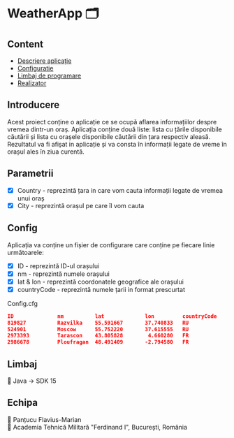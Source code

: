 # WeatherApp :card_index_dividers:

## Content
- [Descriere aplicație](#Introducere)
- [Configuratie](#Config)
- [Limbaj de programare](#Limbaj)
- [Realizator](#Realizator)


## Introducere
Acest proiect conține o aplicație ce se ocupă aflarea informațiilor despre vremea dintr-un oraș. Aplicația conține două liste: lista cu țările disponibile căutării și lista cu orașele disponibile căutării din țara respectiv aleasă. Rezultatul va fi afișat in aplicație și va consta în informații legate de vreme în orașul ales în ziua curentă.


## Parametrii
- [x] Country - reprezintă țara in care vom cauta informații legate de vremea unui oraș
- [x] City - reprezintă orașul pe care îl vom cauta

## Config
Aplicația va conține un fișier de configurare care conține pe fiecare linie următoarele:
- [x] ID - reprezintă ID-ul orașului
- [x] nm - reprezintă numele orașului 
- [x] lat & lon - reprezintă coordonatele geografice ale orașului
- [x] countryCode - reprezintă numele țarii in format prescurtat

Config.cfg

```json
ID              nm			lat             lon         countryCode
819827          Razvilka    55.591667       37.740833   RU
524901          Moscow      55.752220       37.615555   RU
2973393	        Tarascon    43.805828        4.660280   FR
2986678	        Ploufragan  48.491409       -2.794580   FR
```

## Limbaj
:memo: Java -> SDK 15

## Echipa

:man: Panțucu Flavius-Marian
<br />
:school: Academia Tehnică Militară "Ferdinand I", București, România